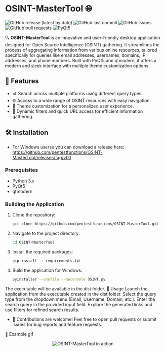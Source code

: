 # OSINT-MasterTool 🌐

![GitHub release (latest by date)](https://img.shields.io/github/v/release/pentestfunctions/OSINT-MasterTool)
![GitHub last commit](https://img.shields.io/github/last-commit/pentestfunctions/OSINT-MasterTool)
![GitHub issues](https://img.shields.io/github/issues-raw/pentestfunctions/OSINT-MasterTool)
![GitHub pull requests](https://img.shields.io/github/issues-pr/pentestfunctions/OSINT-MasterTool)
![PyQt5](https://img.shields.io/badge/PyQt5-5.15-blue)

🔍 **OSINT-MasterTool** is an innovative and user-friendly desktop application designed for Open Source Intelligence (OSINT) gathering. It streamlines the process of aggregating information from various online resources, tailored specifically for queries like email addresses, usernames, domains, IP addresses, and phone numbers. Built with PyQt5 and qtmodern, it offers a modern and sleek interface with multiple theme customization options.

## 🌟 Features

- 📊 Search across multiple platforms using different query types.
- 🌐 Access to a wide range of OSINT resources with easy navigation.
- 🎨 Theme customization for a personalized user experience.
- 🚀 Dynamic filters and quick URL access for efficient information gathering.

## 🛠 Installation

- For Windows userse you can download a release here:
https://github.com/pentestfunctions/OSINT-MasterTool/releases/tag/v0.1

### Prerequisites

- Python 3.x
- PyQt5
- qtmodern

### Building the Application

1. Clone the repository:
   ```bash
   git clone https://github.com/pentestfunctions/OSINT-MasterTool.git
   ```
2. Navigate to the project directory:
   ```bash
   cd OSINT-MasterTool
   ```
4. Install the required packages:
   ```bash
   pip install -r requirements.txt
   ```
5. Build the application for Windows:
   ```bash
   pyinstaller --onefile --noconsole OSINT.py
   ```

The executable will be available in the dist folder.
🚀 Usage
Launch the application from the executable created in the dist folder.
Select the query type from the dropdown menu (Email, Username, Domain, etc.).
Enter the search query in the provided input field.
Explore the generated links and use filters for refined search results.

- 🤝 Contributions are welcome! Feel free to open pull requests or submit issues for bug reports and feature requests.

📸 Example gif
<p align="center">
  <img src="./static/WorkingOSINT.gif" alt="OSINT-MasterTool in action">
</p>
